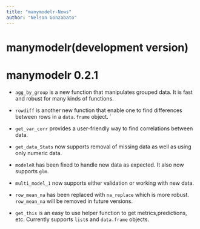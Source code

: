```yaml
---
title: "manymodelr-News"
author: "Nelson Gonzabato"
---
```

# manymodelr(development version)

# manymodelr 0.2.1

* `agg_by_group` is a new function that manipulates grouped data. It is fast and
   robust for many kinds of functions.

* `rowdiff` is another new function that enable one to find differences between rows
   in a `data.frame` object. 
  `
* `get_var_corr` provides a user-friendly way to find correlations between data.

* `get_data_Stats` now supports removal of missing data as well as using only numeric data.

* `modeleR` has been fixed to handle new data as expected. It also now supports `glm`. 

* `multi_model_1` now supports either validation or working with new data.

* `row_mean_na`  has been replaced with `na_replace` which is more robust. `row_mean_na` will be removed in future versions. 

* `get_this` is an easy to use helper function to get metrics,predictions, etc. Currently supports `list`s and `data.frame` objects. 



